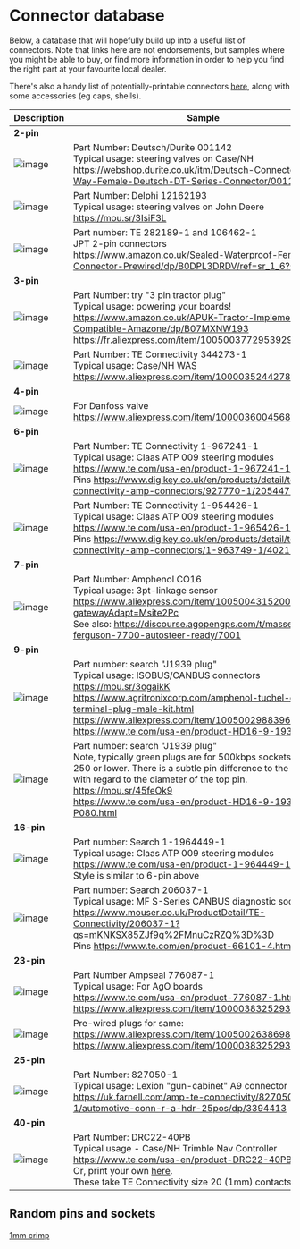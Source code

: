 # Connector database

Below, a database that will hopefully build up into a useful list of connectors. Note that links here are not endorsements, but samples where you might be able to buy, or find more information in order to help you find the right part at your favourite local dealer.

There's also a handy list of potentially-printable connectors [here](Connector-Accessories.md), along with some accessories (eg caps, shells).

| Description | Sample |
|---|---|
|**2-pin**||
|![image](https://github.com/AgHardware/Boards/assets/9885921/d4ebd059-7a20-4b01-96b8-b20fb592492e)|Part Number: Deutsch/Durite 001142<br>Typical usage: steering valves on Case/NH<br>https://webshop.durite.co.uk/itm/Deutsch-Connectors/2-Way-Female-Deutsch-DT-Series-Connector/001142|
|![image](https://github.com/AgHardware/Boards/assets/9885921/f5c7828f-ec0c-413a-b501-9d726d6ad758)|Part Number: Delphi 12162193<br>Typical usage: steering valves on John Deere<br>https://mou.sr/3IsiF3L|
|![image](https://github.com/user-attachments/assets/824f794f-5689-41bc-a6de-165f96feb27b)|Part number: TE 282189-1 and 106462-1<br/>JPT 2-pin connectors<br/>https://www.amazon.co.uk/Sealed-Waterproof-Female-Connector-Prewired/dp/B0DPL3DRDV/ref=sr_1_6?sr=8-6|
|**3-pin**||
|![image](https://github.com/AgHardware/Boards/assets/9885921/f6a04ce2-6942-49e1-9d9f-00c9e0b79004)|Part Number: try "3 pin tractor plug"<br>Typical usage: powering your boards!<br>https://www.amazon.co.uk/APUK-Tractor-Implement-Compatible-Amazone/dp/B07MXNW193<br>https://fr.aliexpress.com/item/1005003772953929.html|
|![image](https://github.com/AgHardware/Boards/assets/9885921/be0d4744-ebe6-4135-a500-e0d542f2acee)|Part Number: TE Connectivity 344273-1<br>Typical usage: Case/NH WAS<br>https://www.aliexpress.com/item/10000352442786.html|
|**4-pin**||
|![image](https://github.com/user-attachments/assets/cacb82cc-ea32-46d5-9441-a689d63fdf46)|For Danfoss valve<br>https://www.aliexpress.com/item/10000360045685.html|
|**6-pin**||
|![image](https://github.com/AgHardware/Boards/assets/9885921/d1c305e7-f642-4237-b40e-574f7813d9a5)|Part Number: TE Connectivity 1-967241-1<br>Typical usage: Claas ATP 009 steering modules<br>https://www.te.com/usa-en/product-1-967241-1.html<br>Pins https://www.digikey.co.uk/en/products/detail/te-connectivity-amp-connectors/927770-1/2054472|
|![image](https://github.com/AgHardware/Boards/assets/9885921/7262cb5a-cb96-4194-b915-b3eb1c37152d)|Part Number: TE Connectivity 1-954426-1<br>Typical usage: Claas ATP 009 steering modules<br>https://www.te.com/usa-en/product-1-965426-1.html<br>Pins https://www.digikey.co.uk/en/products/detail/te-connectivity-amp-connectors/1-963749-1/4021582|
|**7-pin**||
|![image](https://github.com/AgHardware/Boards/assets/9885921/719f6dc3-69a5-4101-94e9-f25b632393af)|Part Number: Amphenol CO16<br>Typical usage: 3pt-linkage sensor<br>https://www.aliexpress.com/item/1005004315200768.html?gatewayAdapt=Msite2Pc<br>See also: https://discourse.agopengps.com/t/massey-ferguson-7700-autosteer-ready/7001<br>
|**9-pin**||
|![image](https://github.com/AgHardware/Boards/assets/9885921/fe13e657-2fda-44d2-bb20-92025010acbe)|Part number: search "J1939 plug"<br>Typical usage: ISOBUS/CANBUS connectors<br>https://mou.sr/3ogaikK<br>https://www.agritronixcorp.com/amphenol-tuchel-c016-7-terminal-plug-male-kit.html<br>https://www.aliexpress.com/item/1005002988396207.html<br>https://www.te.com/usa-en/product-HD16-9-1939S.html|
|![image](https://github.com/AgHardware/Boards/assets/9885921/2abf3303-30d4-48dd-baf9-d66ee4d33550)|Part number: search "J1939 plug"<br>Note, typically green plugs are for 500kbps sockets. Black for 250 or lower. There is a subtle pin difference to the above with regard to the diameter of the top pin.<br>https://mou.sr/45feOk9<br>https://www.te.com/usa-en/product-HD16-9-1939S-P080.html|
|**16-pin**||
|![image](https://github.com/AgHardware/Boards/assets/9885921/64091195-3c1e-441d-9c85-d32b15713379)|Part number: Search 1-1964449-1<br>Typical usage: Claas ATP 009 steering modules<br>https://www.te.com/usa-en/product-1-964449-1.html<br>Style is similar to 6-pin above|
|![image](https://github.com/user-attachments/assets/55baf207-1261-4b28-a0ea-9b4b6355dda7)|Part number: Search 206037-1<br>Typical usage: MF S-Series CANBUS diagnostic socket<br>https://www.mouser.co.uk/ProductDetail/TE-Connectivity/206037-1?qs=mKNKSX85ZJf9q%2FMnuCzRZQ%3D%3D<br>Pins https://www.te.com/en/product-66101-4.html|
|**23-pin**||
|![image](https://github.com/AgHardware/Boards/assets/9885921/a077a0a0-36af-4f00-a5ac-c0aba445b321)|Part Number Ampseal 776087-1<br>Typical usage: For AgO boards<br>https://www.te.com/usa-en/product-776087-1.html<br>https://www.aliexpress.com/item/10000383252937.html|
|![image](https://github.com/AgHardware/Boards/assets/9885921/af8c3c85-8f92-40b0-a90c-c3115d19acad)|Pre-wired plugs for same:<br>https://www.aliexpress.com/item/1005002638698250.html<br>https://www.aliexpress.com/item/10000383252937.html|
|**25-pin**||
|![image](https://github.com/AgHardware/Boards/assets/9885921/0b0e1585-8a40-409a-8b4c-5aab4b0a4e3d)|Part Number: 827050-1<br>Typical usage: Lexion "gun-cabinet" A9 connector<br>https://uk.farnell.com/amp-te-connectivity/827050-1/automotive-conn-r-a-hdr-25pos/dp/3394413|
|**40-pin**||
|![image](https://github.com/AgHardware/Boards/assets/9885921/a474d60c-003a-4400-96cf-c5604b16a010)|Part Number: DRC22-40PB<br>Typical usage - Case/NH Trimble Nav Controller<br>https://www.te.com/usa-en/product-DRC22-40PB.html<br>Or, print your own [here](https://discourse.agopengps.com/t/case-ih-puma-230-autosteer-ready/5592/72).<br>These take TE Connectivity size 20 (1mm) contacts|

## Random pins and sockets

[1mm crimp](https://www.digikey.co.uk/en/products/detail/amphenol-sine-systems-corp/AT60-202-20141/5227529)